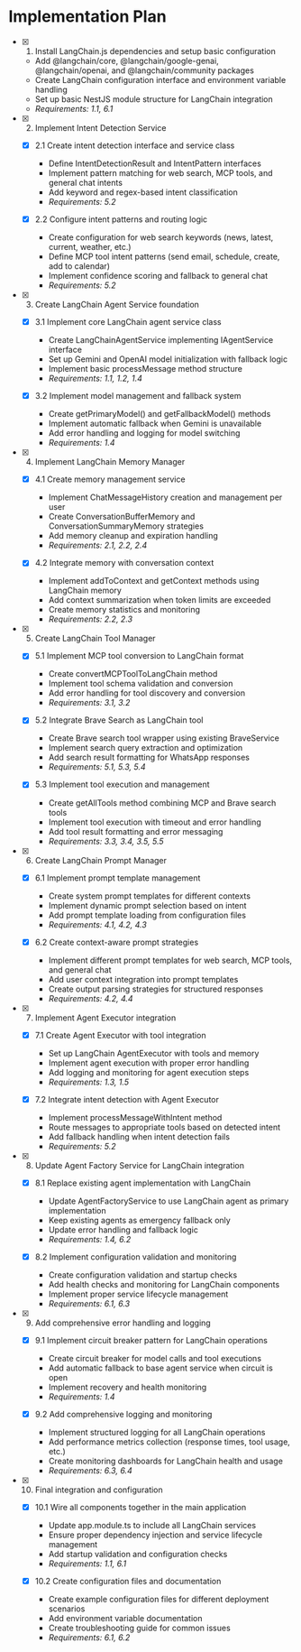 # Implementation Plan

- [x] 1. Install LangChain.js dependencies and setup basic configuration
  - Add @langchain/core, @langchain/google-genai, @langchain/openai, and @langchain/community packages
  - Create LangChain configuration interface and environment variable handling
  - Set up basic NestJS module structure for LangChain integration
  - _Requirements: 1.1, 6.1_

- [x] 2. Implement Intent Detection Service
  - [x] 2.1 Create intent detection interface and service class
    - Define IntentDetectionResult and IntentPattern interfaces
    - Implement pattern matching for web search, MCP tools, and general chat intents
    - Add keyword and regex-based intent classification
    - _Requirements: 5.2_

  - [x] 2.2 Configure intent patterns and routing logic
    - Create configuration for web search keywords (news, latest, current, weather, etc.)
    - Define MCP tool intent patterns (send email, schedule, create, add to calendar)
    - Implement confidence scoring and fallback to general chat
    - _Requirements: 5.2_

- [x] 3. Create LangChain Agent Service foundation
  - [x] 3.1 Implement core LangChain agent service class
    - Create LangChainAgentService implementing IAgentService interface
    - Set up Gemini and OpenAI model initialization with fallback logic
    - Implement basic processMessage method structure
    - _Requirements: 1.1, 1.2, 1.4_

  - [x] 3.2 Implement model management and fallback system
    - Create getPrimaryModel() and getFallbackModel() methods
    - Implement automatic fallback when Gemini is unavailable
    - Add error handling and logging for model switching
    - _Requirements: 1.4_

- [x] 4. Implement LangChain Memory Manager
  - [x] 4.1 Create memory management service
    - Implement ChatMessageHistory creation and management per user
    - Create ConversationBufferMemory and ConversationSummaryMemory strategies
    - Add memory cleanup and expiration handling
    - _Requirements: 2.1, 2.2, 2.4_

  - [x] 4.2 Integrate memory with conversation context
    - Implement addToContext and getContext methods using LangChain memory
    - Add context summarization when token limits are exceeded
    - Create memory statistics and monitoring
    - _Requirements: 2.2, 2.3_

- [x] 5. Create LangChain Tool Manager
  - [x] 5.1 Implement MCP tool conversion to LangChain format
    - Create convertMCPToolToLangChain method
    - Implement tool schema validation and conversion
    - Add error handling for tool discovery and conversion
    - _Requirements: 3.1, 3.2_

  - [x] 5.2 Integrate Brave Search as LangChain tool
    - Create Brave search tool wrapper using existing BraveService
    - Implement search query extraction and optimization
    - Add search result formatting for WhatsApp responses
    - _Requirements: 5.1, 5.3, 5.4_

  - [x] 5.3 Implement tool execution and management
    - Create getAllTools method combining MCP and Brave search tools
    - Implement tool execution with timeout and error handling
    - Add tool result formatting and error messaging
    - _Requirements: 3.3, 3.4, 3.5, 5.5_

- [x] 6. Create LangChain Prompt Manager
  - [x] 6.1 Implement prompt template management
    - Create system prompt templates for different contexts
    - Implement dynamic prompt selection based on intent
    - Add prompt template loading from configuration files
    - _Requirements: 4.1, 4.2, 4.3_

  - [x] 6.2 Create context-aware prompt strategies
    - Implement different prompt templates for web search, MCP tools, and general chat
    - Add user context integration into prompt templates
    - Create output parsing strategies for structured responses
    - _Requirements: 4.2, 4.4_

- [x] 7. Implement Agent Executor integration
  - [x] 7.1 Create Agent Executor with tool integration
    - Set up LangChain AgentExecutor with tools and memory
    - Implement agent execution with proper error handling
    - Add logging and monitoring for agent execution steps
    - _Requirements: 1.3, 1.5_

  - [x] 7.2 Integrate intent detection with Agent Executor
    - Implement processMessageWithIntent method
    - Route messages to appropriate tools based on detected intent
    - Add fallback handling when intent detection fails
    - _Requirements: 5.2_

- [x] 8. Update Agent Factory Service for LangChain integration
  - [x] 8.1 Replace existing agent implementation with LangChain
    - Update AgentFactoryService to use LangChain agent as primary implementation
    - Keep existing agents as emergency fallback only
    - Update error handling and fallback logic
    - _Requirements: 1.4, 6.2_

  - [x] 8.2 Implement configuration validation and monitoring
    - Create configuration validation and startup checks
    - Add health checks and monitoring for LangChain components
    - Implement proper service lifecycle management
    - _Requirements: 6.1, 6.3_

- [x] 9. Add comprehensive error handling and logging
  - [x] 9.1 Implement circuit breaker pattern for LangChain operations
    - Create circuit breaker for model calls and tool executions
    - Add automatic fallback to base agent service when circuit is open
    - Implement recovery and health monitoring
    - _Requirements: 1.4_

  - [x] 9.2 Add comprehensive logging and monitoring
    - Implement structured logging for all LangChain operations
    - Add performance metrics collection (response times, tool usage, etc.)
    - Create monitoring dashboards for LangChain health and usage
    - _Requirements: 6.3, 6.4_

- [x] 10. Final integration and configuration
  - [x] 10.1 Wire all components together in the main application
    - Update app.module.ts to include all LangChain services
    - Ensure proper dependency injection and service lifecycle management
    - Add startup validation and configuration checks
    - _Requirements: 1.1, 6.1_

  - [x] 10.2 Create configuration files and documentation
    - Create example configuration files for different deployment scenarios
    - Add environment variable documentation
    - Create troubleshooting guide for common issues
    - _Requirements: 6.1, 6.2_